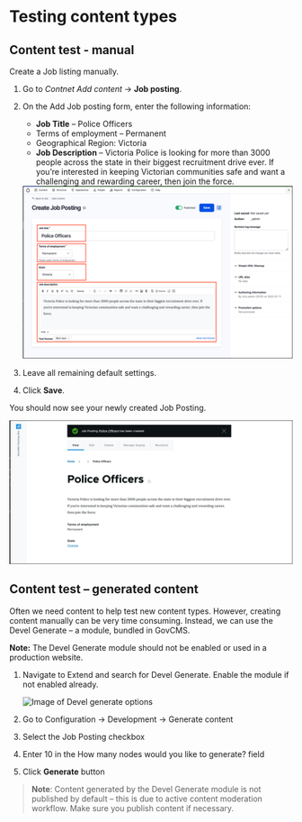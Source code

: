# Testing content types

## Content test - manual

Create a Job listing manually.

1. Go to _Contnet_ _Add content_ → **Job posting**.
2.  On the Add Job posting form, enter the following information:

    * **Job Title** – Police Officers
    * Terms of employment – Permanent
    * Geographical Region: Victoria
    * **Job Description** – Victoria Police is looking for more than 3000 people across the state in their biggest recruitment drive ever. If you’re interested in keeping Victorian communities safe and want a challenging and rewarding career, then join the force.

    <img src="../.gitbook/assets/Unit-2-Testing-Content-Types-1.png" alt="Image of Create Job posting" data-size="original">
3. Leave all remaining default settings.
4. Click **Save**.

You should now see your newly created Job Posting.

![Image of Job posting](../.gitbook/assets/Unit-2-Testing-Content-Types-2.png)

## Content test – generated content

Often we need content to help test new content types. However, creating content manually can be very time consuming. Instead, we can use the Devel Generate – a module, bundled in GovCMS.

**Note:** The Devel Generate module should not be enabled or used in a production website.

1.  Navigate to Extend and search for Devel Generate. Enable the module if not enabled already.

    <img src="../.gitbook/assets/54.png" alt="Image of Devel generate options" data-size="original">
2. Go to Configuration → Development → Generate content
3. Select the Job Posting checkbox
4. Enter 10 in the How many nodes would you like to generate? field
5. Click **Generate** button

> **Note**: Content generated by the Devel Generate module is not published by default – this is due to active content moderation workflow. Make sure you publish content if necessary.
